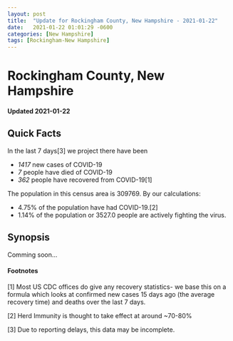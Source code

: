 ```yaml
---
layout: post
title:  "Update for Rockingham County, New Hampshire - 2021-01-22"
date:   2021-01-22 01:01:29 -0600
categories: [New Hampshire]
tags: [Rockingham-New Hampshire]
---
```


# Rockingham County, New Hampshire
#### Updated 2021-01-22

## Quick Facts

In the last 7 days[3] we project there have been
- *1417* new cases of COVID-19
- *7* people have died of COVID-19
- *362* people have recovered from COVID-19[1]

The population in this census area is 309769. By our calculations:
- 4.75% of the population have had COVID-19.[2]
- 1.14% of the population or 3527.0 people are actively fighting the virus.

## Synopsis

Comming soon...


#### Footnotes

[1] Most US CDC offices do give any recovery statistics- we base this on a formula which looks at confirmed new cases
15 days ago (the average recovery time) and deaths over the last 7 days.

[2] Herd Immunity is thought to take effect at around ~70-80%

[3] Due to reporting delays, this data may be incomplete.
 
    